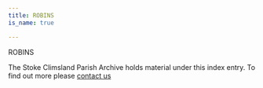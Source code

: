 ```yaml
---
title: ROBINS
is_name: true

---
```


ROBINS


The Stoke Climsland Parish Archive holds material under this index entry. To find out more please [contact us](/contact/)
